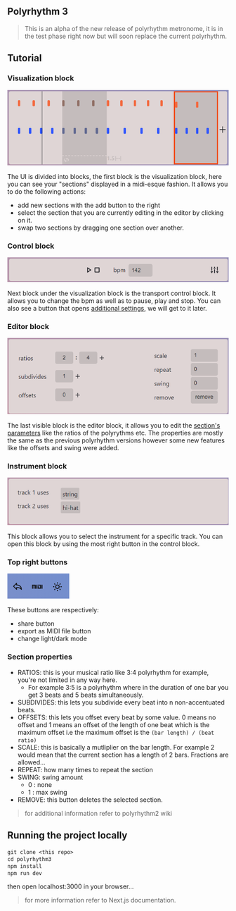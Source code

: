 
## Polyrhythm 3
> This is an alpha of the new release of polyrhythm metronome, it is in the test phase right now but will soon replace the current polyrhythm. 


## Tutorial

### Visualization block
![visual block](readme/visual.png)

The UI is divided into blocks, the first block is the visualization block, here you can see your "sections" displayed in a midi-esque fashion.
It allows you to do the following actions:
- add new sections with the add button to the right 
- select the section that you are currently editing in the editor by clicking on it.
- swap two sections by dragging one section over another.

### Control block
![control block](readme/control.png)

Next block under the visualization block is the transport control block. It allows you to change the bpm as well as to pause, play and stop.
You can also see a button that opens [additional settings](#instrument-block), we will get to it later.

### Editor block
![editor block](readme/editor.png)

The last visible block is the editor block, it allows you to edit the [section's parameters](#section-properties) like the ratios of the polyrythms etc. The properties are mostly the same as the previous polyrhythm versions however some new features like the offsets and swing were added.

### Instrument block
![instrument block](readme/instruments.png)

This block allows you to select the instrument for a specific track. You can open this block by using the most right button in the control block.

### Top right buttons
![top right buttons](readme/right.png)

These buttons are respectively:
- share button
- export as MIDI file button
- change light/dark mode

### Section properties

* RATIOS: this is your musical ratio like 3:4 polyrhythm for example, you're not limited in any way here.
    - For example 3:5 is a polyrhythm where in the duration of one bar you get 3 beats and 5 beats simultaneously.
* SUBDIVIDES: this lets you subdivide every beat into n non-accentuated beats.
* OFFSETS: this lets you offset every beat by some value. 0 means no offset and 1 means an offset of the length of one beat which is the maximum offset i.e the maximum offset is the `(bar length) / (beat ratio)` 
* SCALE: this is basically a mutliplier on the bar length.
For example 2 would mean that the current section has a length of 2 bars. Fractions are allowed...
* REPEAT: how many times to repeat the section
* SWING: swing amount
    - 0 : none
    - 1 : max swing
* REMOVE: this button deletes the selected section.

> for additional information refer to polyrhythm2 wiki

## Running the project locally

```
git clone <this repo>
cd polyrhythm3
npm install
npm run dev
```
then open localhost:3000 in your browser...

> for more information refer to Next.js documentation.
